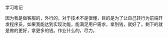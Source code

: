 学习笔记

因为我是做客服的，外行的，对于技术不是很懂，目的是为了让自己转行为前端开发程序员，如果我能达到实现功能，能满足用户需求，拿到钱，就好了。剩下的就是做的更好，拿更多的钱。作业什么的，尽力。
